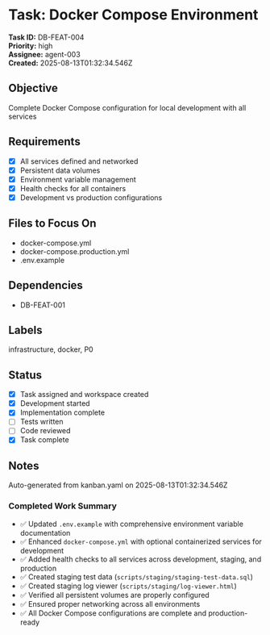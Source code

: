 # Task: Docker Compose Environment
**Task ID:** DB-FEAT-004  
**Priority:** high  
**Assignee:** agent-003  
**Created:** 2025-08-13T01:32:34.546Z

## Objective
Complete Docker Compose configuration for local development with all services

## Requirements
- [x] All services defined and networked
- [x] Persistent data volumes
- [x] Environment variable management
- [x] Health checks for all containers
- [x] Development vs production configurations

## Files to Focus On
- docker-compose.yml
- docker-compose.production.yml
- .env.example

## Dependencies
- DB-FEAT-001

## Labels
infrastructure, docker, P0

## Status
- [x] Task assigned and workspace created
- [x] Development started
- [x] Implementation complete
- [ ] Tests written
- [ ] Code reviewed
- [x] Task complete

## Notes
Auto-generated from kanban.yaml on 2025-08-13T01:32:34.546Z

### Completed Work Summary
- ✅ Updated `.env.example` with comprehensive environment variable documentation
- ✅ Enhanced `docker-compose.yml` with optional containerized services for development
- ✅ Added health checks to all services across development, staging, and production
- ✅ Created staging test data (`scripts/staging/staging-test-data.sql`) 
- ✅ Created staging log viewer (`scripts/staging/log-viewer.html`)
- ✅ Verified all persistent volumes are properly configured
- ✅ Ensured proper networking across all environments
- ✅ All Docker Compose configurations are complete and production-ready
